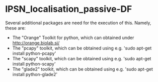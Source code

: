 IPSN_localisation_passive-DF
============================

Several additional packages are need for the execution of this.
Namely, these are: 
- The "Orange" Toolkit for python, which can obtained under http://orange.biolab.si/
- The "pcapy" toolkit, which can be obtained using e.g. 'sudo apt-get install python-pcapy'
- The "scapy" toolkit, which can be obtained using e.g. 'sudo apt-get install python-scapy'
- The "glade2" toolkit, which can be obtained using e.g. 'sudo apt-get install python-glade2'

